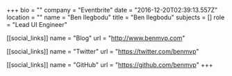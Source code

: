 +++
bio = ""
company = "Eventbrite"
date = "2016-12-20T02:39:13.557Z"
location = ""
name = "Ben Ilegbodu"
title = "Ben Ilegbodu"
subjects = []
role = "Lead UI Engineer"

[[social_links]]
  name = "Blog"
  url = "http://www.benmvp.com"

[[social_links]]
  name = "Twitter"
  url = "https://twitter.com/benmvp"

[[social_links]]
  name = "GitHub"
  url = "https://github.com/benmvp"
+++
